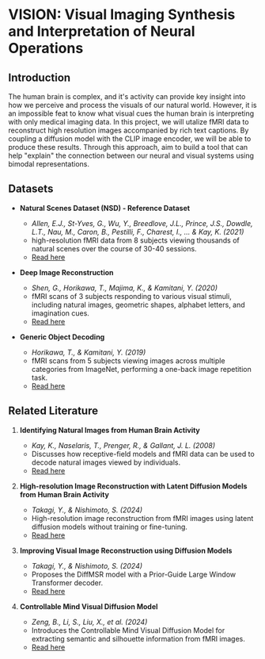 # VISION: Visual Imaging Synthesis and Interpretation of Neural Operations

## Introduction

The human brain is complex, and it's activity can provide key insight into how we perceive and process the visuals of our natural world. However, it is an impossible feat to know what visual cues the human brain is interpreting with only medical imaging data. In this project, we will utalize fMRI data to reconstruct high resolution images accompanied by rich text captions. By coupling a diffusion model with the CLIP image encoder, we will be able to produce these results. Through this approach, aim to build a tool that can help "explain" the connection between our neural and visual systems using bimodal representations.  

## Datasets

- **Natural Scenes Dataset (NSD)  - Reference Dataset**
  - *Allen, E.J., St-Yves, G., Wu, Y., Breedlove, J.L., Prince, J.S., Dowdle, L.T., Nau, M., Caron, B., Pestilli, F., Charest, I., ... & Kay, K. (2021)*
  - high-resolution fMRI data from 8 subjects viewing thousands of natural scenes over the course of 30-40 sessions.
  - [Read here](https://naturalscenesdataset.org/)

- **Deep Image Reconstruction**  
  - *Shen, G., Horikawa, T., Majima, K., & Kamitani, Y. (2020)*
  - fMRI scans of 3 subjects responding to various visual stimuli, including natural images, geometric shapes, alphabet letters, and imagination cues.
  - [Read here](https://openneuro.org/datasets/ds001506/versions/1.3.1)

- **Generic Object Decoding**  
  - *Horikawa, T., & Kamitani, Y. (2019)*
  - fMRI scans from 5 subjects viewing images across multiple categories from ImageNet, performing a one-back image repetition task.
  - [Read here](https://openneuro.org/datasets/ds001246/versions/1.2.1)

## Related Literature

1. **Identifying Natural Images from Human Brain Activity**  
   - *Kay, K., Naselaris, T., Prenger, R., & Gallant, J. L. (2008)*  
   - Discusses how receptive-field models and fMRI data can be used to decode natural images viewed by individuals.
   - [Read here](https://www.nature.com/articles/nature06713#Sec2)  

2. **High-resolution Image Reconstruction with Latent Diffusion Models from Human Brain Activity**  
   - *Takagi, Y., & Nishimoto, S. (2024)*  
   - High-resolution image reconstruction from fMRI images using latent diffusion models without training or fine-tuning.
   - [Read here](https://www.biorxiv.org/content/10.1101/2022.11.18.517004v3)  

3. **Improving Visual Image Reconstruction using Diffusion Models**  
   - *Takagi, Y., & Nishimoto, S. (2024)*  
   - Proposes the DiffMSR model with a Prior-Guide Large Window Transformer decoder.
   - [Read here](https://arxiv.org/abs/2306.11536)  

4. **Controllable Mind Visual Diffusion Model**  
   - *Zeng, B., Li, S., Liu, X., et al. (2024)*  
   - Introduces the Controllable Mind Visual Diffusion Model for extracting semantic and silhouette information from fMRI images.
   - [Read here](https://arxiv.org/abs/2305.10135)  


